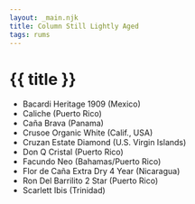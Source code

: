 ```yaml
---
layout: _main.njk
title: Column Still Lightly Aged
tags: rums
---
```

<!-- markdownlint-disable MD025 -->
# {{ title }}
<!-- markdownlint-disable MD025 -->

<div class="index">

* Bacardi Heritage 1909 (Mexico)
* Caliche (Puerto Rico)
* Caña Brava (Panama)
* Crusoe Organic White (Calif., USA)
* Cruzan Estate Diamond (U.S. Virgin Islands)
* Don Q Cristal (Puerto Rico)
* Facundo Neo (Bahamas/Puerto Rico)
* Flor de Caña Extra Dry 4 Year (Nicaragua)
* Ron Del Barrilito 2 Star (Puerto Rico)
* Scarlett Ibis (Trinidad)

</div>
